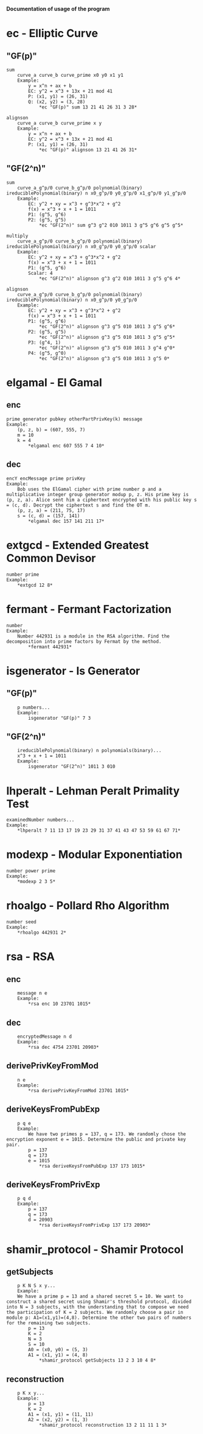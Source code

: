
**Documentation of usage of the program**

# ec - Elliptic Curve

## "GF(p)"
    sum
        curve_a curve_b curve_prime x0 y0 x1 y1        
        Example: 
            y = x^n + ax + b
            EC: y^2 = x^3 + 13x + 21 mod 41
            P: (x1, y1) = (26, 31)
            Q: (x2, y2) = (3, 28)
                *ec "GF(p)" sum 13 21 41 26 31 3 28*

    alignson
        curve_a curve_b curve_prime x y
        Example: 
            y = x^n + ax + b
            EC: y^2 = x^3 + 13x + 21 mod 41
            P: (x1, y1) = (26, 31)            
                *ec "GF(p)" alignson 13 21 41 26 31*

## "GF(2^n)"
    sum
        curve_a_g^p/0 curve_b_g^p/0 polynomial(binary) ireduciblePolynomial(binary) n x0_g^p/0 y0_g^p/0 x1_g^p/0 y1_g^p/0
        Example:     
            EC: y^2 + xy = x^3 + g^3*x^2 + g^2
            f(x) = x^3 + x + 1 = 1011 
            P1: (g^5, g^6)
            P2: (g^5, g^5)
                *ec "GF(2^n)" sum g^3 g^2 010 1011 3 g^5 g^6 g^5 g^5*

    multiply
        curve_a_g^p/0 curve_b_g^p/0 polynomial(binary) ireduciblePolynomial(binary) n x0_g^p/0 y0_g^p/0 scalar
        Example:
            EC: y^2 + xy = x^3 + g^3*x^2 + g^2
            f(x) = x^3 + x + 1 = 1011 
            P1: (g^5, g^6)
            Scalar: 4
                *ec "GF(2^n)" alignson g^3 g^2 010 1011 3 g^5 g^6 4*

    alignson
        curve_a_g^p/0 curve_b_g^p/0 polynomial(binary) ireduciblePolynomial(binary) n x0_g^p/0 y0_g^p/0
        Example:
            EC: y^2 + xy = x^3 + g^3*x^2 + g^2
            f(x) = x^3 + x + 1 = 1011              
            P1: (g^5, g^6)
                *ec "GF(2^n)" alignson g^3 g^5 010 1011 3 g^5 g^6*
            P2: (g^5, g^5)
                *ec "GF(2^n)" alignson g^3 g^5 010 1011 3 g^5 g^5*
            P3: (g^4, 1)
                *ec "GF(2^n)" alignson g^3 g^5 010 1011 3 g^4 g^0*
            P4: (g^5, g^0)
                *ec "GF(2^n)" alignson g^3 g^5 010 1011 3 g^5 0*
                

# elgamal - El Gamal

## enc
    prime generator pubkey otherPartPrivKey(k) message 
    Example: 
        (p, z, b) = (607, 555, 7)
        m = 10
        k = 4
            *elgamal enc 607 555 7 4 10*
## dec
    encY encMessage prime privKey
    Example:
        Bob uses the ElGamal cipher with prime number p and a multiplicative integer group generator modup p, z. His prime key is (p, z, a). Alice sent him a ciphertext encrypted with his public key s = (c, d). Decrypt the ciphertext s and find the OT m.
        (p, z, a) = (211, 75, 17) 
        s = (c, d) = (157, 141)
            *elgamal dec 157 141 211 17*

# extgcd - Extended Greatest Common Devisor

    number prime
    Example:
        *extgcd 12 8*

# fermant - Fermant Factorization

    number
    Example:
        Number 442931 is a module in the RSA algorithm. Find the decomposition into prime factors by Fermat by the method.
            *fermant 442931*

# isgenerator - Is Generator

## "GF(p)"
        p numbers...
        Example:
            isgenerator "GF(p)" 7 3

## "GF(2^n)"
        ireduciblePolynomial(binary) n polynomials(binary)...
        x^3 + x + 1 = 1011
        Example:
            isgenerator "GF(2^n)" 1011 3 010
            
# lhperalt - Lehman Peralt Primality Test

    examinedNumber numbers...
    Example: 
        *lhperalt 7 11 13 17 19 23 29 31 37 41 43 47 53 59 61 67 71*

# modexp - Modular Exponentiation

    number power prime
    Example: 
        *modexp 2 3 5*

# rhoalgo - Pollard Rho Algorithm

    number seed
    Example:
        *rhoalgo 442931 2*

# rsa - RSA

## enc
        message n e
        Example:
            *rsa enc 10 23701 1015*

## dec
        encryptedMessage n d
        Example:
            *rsa dec 4754 23701 20903*

## derivePrivKeyFromMod
        n e
        Example:
            *rsa derivePrivKeyFromMod 23701 1015*

## deriveKeysFromPubExp
        p q e
        Example:
            We have two primes p = 137, q = 173. We randomly chose the encryption exponent e = 1015. Determine the public and private key pair.
            p = 137
            q = 173
            e = 1015
                *rsa deriveKeysFromPubExp 137 173 1015*

## deriveKeysFromPrivExp
        p q d
        Example:
            p = 137
            q = 173
            d = 20903
                *rsa deriveKeysFromPrivExp 137 173 20903*
            
# shamir_protocol - Shamir Protocol

## getSubjects
        p K N S x y...
        Example:
        We have a prime p = 13 and a shared secret S = 10. We want to construct a shared secret using Shamir's threshold protocol, divided into N = 3 subjects, with the understanding that to compose we need the participation of K = 2 subjects. We randomly choose a pair in module p: A1=(x1,y1)=(4,8). Determine the other two pairs of numbers for the remaining two subjects.
            p = 13
            K = 2
            N = 3
            S = 10
            A0 = (x0, y0) = (5, 3)
            A1 = (x1, y1) = (4, 8)            
                *shamir_protocol getSubjects 13 2 3 10 4 8*

## reconstruction
        p K x y...
        Example:
            p = 13
            K = 2
            A1 = (x1, y1) = (11, 11)
            A2 = (x2, y2) = (1, 3)
                *shamir_protocol reconstruction 13 2 11 11 1 3*
            
